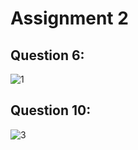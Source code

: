 # Assignment 2

## Question 6:
![1](https://github.com/SaifShahAi/pffall23/assets/142867921/861e8db9-63f8-4bb0-a161-51ff54492e67)

## Question 10:
![3](https://github.com/SaifShahAi/pffall23/assets/142867921/1e3846e8-cb55-4c4c-ab74-3f3526437e2f)
